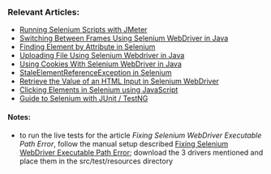 ### Relevant Articles:
- [Running Selenium Scripts with JMeter](https://www.baeldung.com/selenium-jmeter)
- [Switching Between Frames Using Selenium WebDriver in Java](https://www.baeldung.com/java-selenium-change-frames)
- [Finding Element by Attribute in Selenium](https://www.baeldung.com/selenium-find-element-by-attribute)
- [Uploading File Using Selenium Webdriver in Java](https://www.baeldung.com/java-selenium-upload-file)
- [Using Cookies With Selenium WebDriver in Java](https://www.baeldung.com/java-selenium-webdriver-cookies)
- [StaleElementReferenceException in Selenium](https://www.baeldung.com/selenium-staleelementreferenceexception)
- [Retrieve the Value of an HTML Input in Selenium WebDriver](https://www.baeldung.com/java-selenium-html-input-value)
- [Clicking Elements in Selenium using JavaScript](https://www.baeldung.com/java-selenium-javascript)
- [Guide to Selenium with JUnit / TestNG](http://www.baeldung.com/java-selenium-with-junit-and-testng)


#### Notes:
- to run the live tests for the article *Fixing Selenium WebDriver Executable Path Error*, follow the manual setup described
  [Fixing Selenium WebDriver Executable Path Error](https://www.baeldung.com/java-selenium-webdriver-path-error#manual-setup); download the 3
  drivers mentioned and place them in the src/test/resources directory 

